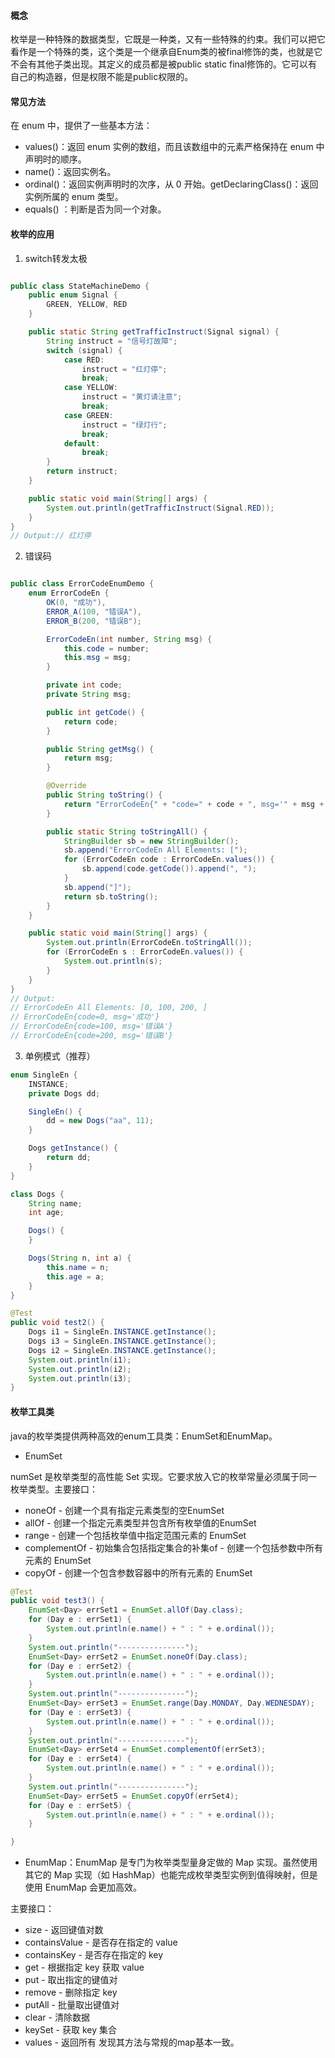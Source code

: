 #### 概念
枚举是一种特殊的数据类型，它既是一种类，又有一些特殊的约束。我们可以把它看作是一个特殊的类，这个类是一个继承自Enum类的被final修饰的类，也就是它不会有其他子类出现。其定义的成员都是被public static final修饰的。它可以有自己的构造器，但是权限不能是public权限的。

#### 常见方法

在 enum 中，提供了一些基本方法：
* values()：返回 enum 实例的数组，而且该数组中的元素严格保持在 enum 中声明时的顺序。
* name()：返回实例名。
* ordinal()：返回实例声明时的次序，从 0 开始。getDeclaringClass()：返回实例所属的 enum 类型。
* equals() ：判断是否为同一个对象。

#### 枚举的应用
1. switch转发太极
```java

public class StateMachineDemo {
    public enum Signal {
        GREEN, YELLOW, RED
    }

    public static String getTrafficInstruct(Signal signal) {
        String instruct = "信号灯故障";
        switch (signal) {
            case RED:
                instruct = "红灯停";
                break;
            case YELLOW:
                instruct = "黄灯请注意";
                break;
            case GREEN:
                instruct = "绿灯行";
                break;
            default:
                break;
        }
        return instruct;
    }

    public static void main(String[] args) {
        System.out.println(getTrafficInstruct(Signal.RED));
    }
}
// Output:// 红灯停
```
2. 错误码
```java

public class ErrorCodeEnumDemo {
    enum ErrorCodeEn {
        OK(0, "成功"),
        ERROR_A(100, "错误A"),
        ERROR_B(200, "错误B");

        ErrorCodeEn(int number, String msg) {
            this.code = number;
            this.msg = msg;
        }

        private int code;
        private String msg;

        public int getCode() {
            return code;
        }

        public String getMsg() {
            return msg;
        }

        @Override
        public String toString() {
            return "ErrorCodeEn{" + "code=" + code + ", msg='" + msg + '\'' + '}';
        }

        public static String toStringAll() {
            StringBuilder sb = new StringBuilder();
            sb.append("ErrorCodeEn All Elements: [");
            for (ErrorCodeEn code : ErrorCodeEn.values()) {
                sb.append(code.getCode()).append(", ");
            }
            sb.append("]");
            return sb.toString();
        }
    }

    public static void main(String[] args) {
        System.out.println(ErrorCodeEn.toStringAll());
        for (ErrorCodeEn s : ErrorCodeEn.values()) {
            System.out.println(s);
        }
    }
}
// Output:
// ErrorCodeEn All Elements: [0, 100, 200, ]
// ErrorCodeEn{code=0, msg='成功'}
// ErrorCodeEn{code=100, msg='错误A'}
// ErrorCodeEn{code=200, msg='错误B'}
```
3. 单例模式（推荐）
```java
enum SingleEn {
    INSTANCE;
    private Dogs dd;

    SingleEn() {
        dd = new Dogs("aa", 11);
    }

    Dogs getInstance() {
        return dd;
    }
}

class Dogs {
    String name;
    int age;

    Dogs() {
    }

    Dogs(String n, int a) {
        this.name = n;
        this.age = a;
    }
}

@Test
public void test2() {
	Dogs i1 = SingleEn.INSTANCE.getInstance();
	Dogs i3 = SingleEn.INSTANCE.getInstance();
	Dogs i2 = SingleEn.INSTANCE.getInstance();
	System.out.println(i1);
	System.out.println(i2);
	System.out.println(i3);
}
```
#### 枚举工具类

java的枚举类提供两种高效的enum工具类：EnumSet和EnumMap。

* EnumSet

numSet 是枚举类型的高性能 Set 实现。它要求放入它的枚举常量必须属于同一枚举类型。主要接口：
* noneOf - 创建一个具有指定元素类型的空EnumSet
* allOf - 创建一个指定元素类型并包含所有枚举值的EnumSet
* range - 创建一个包括枚举值中指定范围元素的 EnumSet 
* complementOf - 初始集合包括指定集合的补集of - 创建一个包括参数中所有元素的 EnumSet
* copyOf - 创建一个包含参数容器中的所有元素的 EnumSet
```java
@Test
public void test3() {
	EnumSet<Day> errSet1 = EnumSet.allOf(Day.class);
	for (Day e : errSet1) {
		System.out.println(e.name() + " : " + e.ordinal());
	}
	System.out.println("---------------");
	EnumSet<Day> errSet2 = EnumSet.noneOf(Day.class);
	for (Day e : errSet2) {
		System.out.println(e.name() + " : " + e.ordinal());
	}
	System.out.println("---------------");
	EnumSet<Day> errSet3 = EnumSet.range(Day.MONDAY, Day.WEDNESDAY);
	for (Day e : errSet3) {
		System.out.println(e.name() + " : " + e.ordinal());
	}
	System.out.println("---------------");
	EnumSet<Day> errSet4 = EnumSet.complementOf(errSet3);
	for (Day e : errSet4) {
		System.out.println(e.name() + " : " + e.ordinal());
	}
	System.out.println("---------------");
	EnumSet<Day> errSet5 = EnumSet.copyOf(errSet4);
	for (Day e : errSet5) {
		System.out.println(e.name() + " : " + e.ordinal());
	}

}
```

* EnumMap：EnumMap 是专门为枚举类型量身定做的 Map 实现。虽然使用其它的 Map 实现（如 HashMap）也能完成枚举类型实例到值得映射，但是使用 EnumMap 会更加高效。

主要接口：
* size - 返回键值对数
* containsValue - 是否存在指定的 value
* containsKey - 是否存在指定的 key
* get - 根据指定 key 获取 value
* put - 取出指定的键值对
* remove - 删除指定 key
* putAll - 批量取出键值对
* clear - 清除数据
* keySet - 获取 key 集合
* values - 返回所有
发现其方法与常规的map基本一致。


